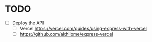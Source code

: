 # TODO

- [ ] Deploy the API
    * [ ] Vercel https://vercel.com/guides/using-express-with-vercel
    * [ ] https://github.com/akhilome/express-vercel
